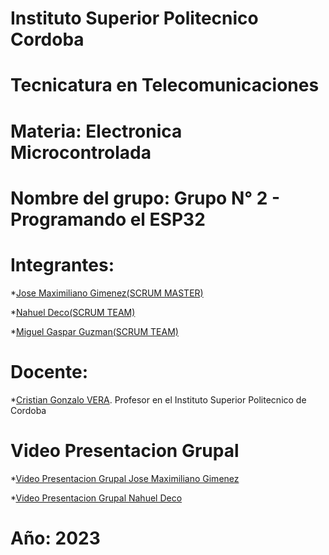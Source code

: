 # Instituto Superior Politecnico Cordoba

# Tecnicatura en Telecomunicaciones

# Materia: Electronica Microcontrolada

# Nombre del grupo: Grupo N° 2 - Programando el ESP32

# Integrantes: 

*<a href="https://github.com/Maxg8704">Jose Maximiliano Gimenez(SCRUM MASTER)</a>

*<a href="https://github.com/NahuelDe">Nahuel Deco(SCRUM TEAM)</a>

*<a href="https://github.com/MrGuz2022">Miguel Gaspar Guzman(SCRUM TEAM)</a> 

# Docente: 

*<a href="https://github.com/Gona79">Cristian Gonzalo VERA</a>. Profesor en el Instituto Superior Politecnico de Cordoba 

# Video Presentacion Grupal

*<a href="https://drive.google.com/file/d/1IqIs-283KVwTXiYG-mrrgTA1uq1RlDIF/view">Video Presentacion Grupal Jose Maximiliano Gimenez</a>

*<a href="https://drive.google.com/file/d/15WXmeoAalNFsGodtHCqidYYtJ_eBLx82/view">Video Presentacion Grupal Nahuel Deco</a>

# Año: 2023

